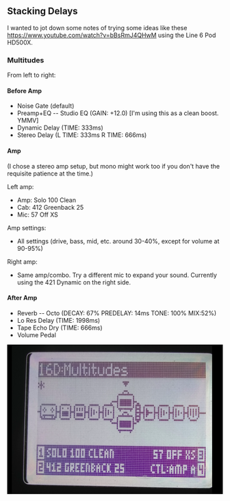 ## Stacking Delays ##

I wanted to jot down some notes of trying some ideas like these https://www.youtube.com/watch?v=bBsRmJ4QHwM using the Line 6 Pod HD500X.


### Multitudes ###

From left to right:

#### Before Amp ####

* Noise Gate (default)
* Preamp+EQ -- Studio EQ (GAIN: +12.0) [I'm using this as a clean boost. YMMV]
* Dynamic Delay (TIME: 333ms)
* Stereo Delay (L TIME: 333ms R TIME: 666ms)

#### Amp ####

(I chose a stereo amp setup, but mono might work too if you don't have the requisite patience at the time.)

Left amp:

* Amp: Solo 100 Clean
* Cab: 412 Greenback 25 
* Mic: 57 Off XS

Amp settings:

* All settings (drive, bass, mid, etc. around 30-40%, except for volume at 90-95%)

Right amp:

* Same amp/combo. Try a different mic to expand your sound. Currently using the 421 Dynamic on the right side.

#### After Amp ####

* Reverb -- Octo (DECAY: 67% PREDELAY: 14ms TONE: 100% MIX:52%)
* Lo Res Delay (TIME: 1998ms)
* Tape Echo Dry (TIME: 666ms)
* Volume Pedal


![Patch image](https://raw.githubusercontent.com/joedougherty/writing/drafts/assets/multitudes_patch.png)
